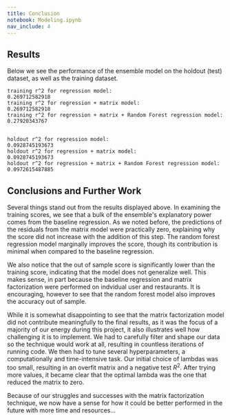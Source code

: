 ```yaml
---
title: Conclusion
notebook: Modeling.ipynb
nav_include: 4
---
```


## Results

Below we see the performance of the ensemble model on the holdout (test) dataset, as well as the training dataset.

    training r^2 for regression model:                                       0.269712582918
    training r^2 for regression + matrix model:                              0.269712582918
    training r^2 for regression + matrix + Random Forest regression model:   0.27920343767


    holdout r^2 for regression model:                                       0.0928745193673
    holdout r^2 for regression + matrix model:                              0.0928745193673
    holdout r^2 for regression + matrix + Random Forest regression model:   0.0972615487885


## Conclusions and Further Work

Several things stand out from the results displayed above. In examining the training scores, we see that a bulk of the ensemble's explanatory power comes from the baseline regression. As we noted before, the predictions of the residuals from the matrix model were practically zero, explaining why the score did not increase with the addition of this step. The random forest regression model marginally improves the score, though its contribution is minimal when compared to the baseline regression.

We also notice that the out of sample score is significantly lower than the training score, indicating that the model does not generalize well. This makes sense, in part because the baseline regression and matrix factorization were performed on indvidual user and restaurants. It is encouraging, however to see that the random forest model also improves the accuracy out of sample.

While it is somewhat disappointing to see that the matrix factorization model did not contribute meaningfully to the final results, as it was the focus of a majority of our energy during this project, it also illustrates well how challenging it is to implement. We had to carefully filter and shape our data so the technique would work at all, resulting in countless iterations of running code. We then had to tune several hyperparameters, a computationally and time-intensive task. Our initial choice of lambdas was too small, resulting in an overfit matrix and a negative test $R^2$. After trying more values, it became clear that the optimal lambda was the one that reduced the matrix to zero. 

Because of our struggles and successes with the matrix factorization technique, we now have a sense for how it could be better performed in the future with more time and resources...


